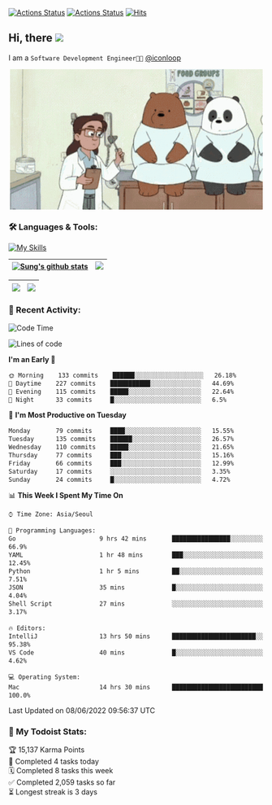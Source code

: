 
[![Actions Status](https://github.com/ddok2/ddok2/workflows/Todoist%20Readme/badge.svg)](https://github.com/ddok2/ddok2/actions)
[![Actions Status](https://github.com/ddok2/ddok2/workflows/wakatime-stats/badge.svg)](https://github.com/ddok2/ddok2/actions)
[![Hits](https://hits.seeyoufarm.com/api/count/incr/badge.svg?url=https%3A%2F%2Fgithub.com%2Fddok2&count_bg=%23FF9595&title_bg=%23555555&icon=github.svg&icon_color=%23FFFFFF&title=hits&edge_flat=false)](https://hits.seeyoufarm.com)

<!-- ![visitors](https://visitor-badge.laobi.icu/badge?page_id=ddok2.ddok2) -->
## Hi, there <img src="https://raw.githubusercontent.com/MartinHeinz/MartinHeinz/master/wave.gif" width="25px">

I am a `Software Development Engineer🧑‍💻` [@iconloop](https://github.com/iconloop)


<p align="center">
    <img align="center" alt="GIF" src="img/debugging.gif" />
</p>


### 🛠 Languages & Tools:

[![My Skills](https://skillicons.dev/icons?i=go,js,ts,py,express,react,svelte,jquery,pug,mongodb,mysql,redis,aws,docker,kubernetes)](https://skillicons.dev)


| <a href="https://github.com/ddok2"><img align="center" src="https://github-readme-stats.vercel.app/api?username=ddok2&show_icons=true&include_all_commits=true&count_private=true&theme=buefy&hide_border=true" alt="Sung's github stats" /></a> | <a href="https://github.com/ddok2"><img src="http://github-readme-streak-stats.herokuapp.com?user=ddok2&hide_border=true" /></a> |
| ------------- |------------- |


| <a href="https://github.com/ddok2"><img align="center" src="https://github-readme-stats.vercel.app/api/top-langs/?username=ddok2&theme=buefy&hide=html,css&hide_border=true width=50%" /></a> | <a href="https://github.com/ddok2"><img align="center" src="https://activity-graph.herokuapp.com/graph?username=ddok2&theme=github&hide_border=true" height="250" /></a> |
| ------------- |--------------------------------------------------------------------------------------------------------------------------------------------------------------------------|


<!-- <details open>
    <summary>📈 My GitHub Stats</summary>
    <p align="center">
        <a href="https://github.com/ddok2">
            <img align="center" src="https://github-readme-stats.vercel.app/api?username=ddok2&show_icons=true&include_all_commits=true&count_private=true&theme=buefy&hide_border=true" alt="Sung's github stats" />
        </a>
    </p>
</details>
<details>
    <summary>💬 Top Languages</summary>
    <p align="center"> 
        <a href="https://github.com/ddok2">
            <img align="center" src="https://github-readme-stats.vercel.app/api/top-langs/?username=ddok2&layout=compact&theme=buefy&hide=html,css&hide_border=true" />
        </a>
    </p>
</details> -->


### 🌈 Recent Activity:
<!--START_SECTION:waka-->
![Code Time](http://img.shields.io/badge/Code%20Time-0%20secs-blue)

![Lines of code](https://img.shields.io/badge/From%20Hello%20World%20I%27ve%20Written-272%20Thousand%20lines%20of%20code-blue)

**I'm an Early 🐤** 

```text
🌞 Morning    133 commits    ██████░░░░░░░░░░░░░░░░░░░   26.18% 
🌆 Daytime    227 commits    ███████████░░░░░░░░░░░░░░   44.69% 
🌃 Evening    115 commits    █████░░░░░░░░░░░░░░░░░░░░   22.64% 
🌙 Night      33 commits     █░░░░░░░░░░░░░░░░░░░░░░░░   6.5%

```
📅 **I'm Most Productive on Tuesday** 

```text
Monday       79 commits     ████░░░░░░░░░░░░░░░░░░░░░   15.55% 
Tuesday      135 commits    ██████░░░░░░░░░░░░░░░░░░░   26.57% 
Wednesday    110 commits    █████░░░░░░░░░░░░░░░░░░░░   21.65% 
Thursday     77 commits     ███░░░░░░░░░░░░░░░░░░░░░░   15.16% 
Friday       66 commits     ███░░░░░░░░░░░░░░░░░░░░░░   12.99% 
Saturday     17 commits     ░░░░░░░░░░░░░░░░░░░░░░░░░   3.35% 
Sunday       24 commits     █░░░░░░░░░░░░░░░░░░░░░░░░   4.72%

```


📊 **This Week I Spent My Time On** 

```text
⌚︎ Time Zone: Asia/Seoul

💬 Programming Languages: 
Go                       9 hrs 42 mins       ████████████████░░░░░░░░░   66.9% 
YAML                     1 hr 48 mins        ███░░░░░░░░░░░░░░░░░░░░░░   12.45% 
Python                   1 hr 5 mins         ██░░░░░░░░░░░░░░░░░░░░░░░   7.51% 
JSON                     35 mins             █░░░░░░░░░░░░░░░░░░░░░░░░   4.04% 
Shell Script             27 mins             ░░░░░░░░░░░░░░░░░░░░░░░░░   3.17%

🔥 Editors: 
IntelliJ                 13 hrs 50 mins      ███████████████████████░░   95.38% 
VS Code                  40 mins             █░░░░░░░░░░░░░░░░░░░░░░░░   4.62%

💻 Operating System: 
Mac                      14 hrs 30 mins      █████████████████████████   100.0%

```


 Last Updated on 08/06/2022 09:56:37 UTC
<!--END_SECTION:waka-->

### 🚧 My Todoist Stats:
<!-- TODO-IST:START -->
🏆  15,137 Karma Points           
🌸  Completed 4 tasks today           
🗓  Completed 8 tasks this week           
✅  Completed 2,059 tasks so far           
⏳  Longest streak is 3 days
<!-- TODO-IST:END -->

